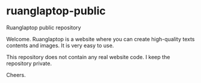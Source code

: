 # ruanglaptop-public
Ruanglaptop public repository

Welcome. Ruanglaptop is a website where you can create high-quality texts contents and images. It is very easy to use.

This repository does not contain any real website code. I keep the repository private.

Cheers.
